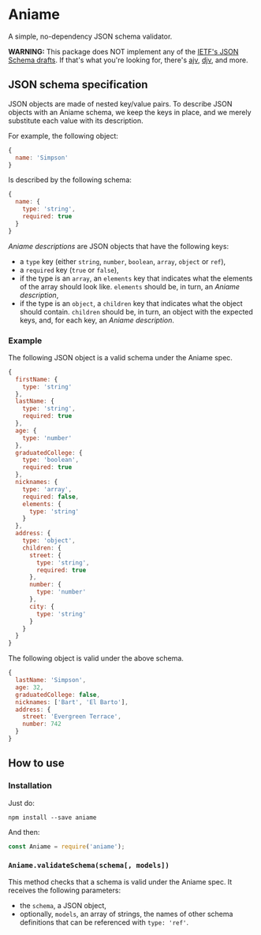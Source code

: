 # Aniame

A simple, no-dependency JSON schema validator.

**WARNING:** This package does NOT implement any of the [IETF's JSON Schema drafts](http://json-schema.org/). If that's what you're looking for, there's [ajv](https://github.com/epoberezkin/ajv), [djv](https://github.com/korzio/djv), and more.

## JSON schema specification

JSON objects are made of nested key/value pairs. To describe JSON objects with an Aniame schema, we keep the keys in place, and we merely substitute each value with its description.

For example, the following object:

```javascript
{
  name: 'Simpson'
}
```

Is described by the following schema:

```javascript
{
  name: {
    type: 'string',
    required: true
  }
}
```

_Aniame descriptions_ are JSON objects that have the following keys:

* a `type` key (either `string`, `number`, `boolean`, `array`, `object` or `ref`),
* a `required` key (`true` or `false`),
* if the type is an `array`, an `elements` key that indicates what the elements of the array should look like. `elements` should be, in turn, an _Aniame description_,
* if the type is an `object`, a `children` key that indicates what the object should contain. `children` should be, in turn, an object with the expected keys, and, for each key, an _Aniame description_.

### Example

The following JSON object is a valid schema under the Aniame spec.

```javascript
{
  firstName: {
    type: 'string'
  },
  lastName: {
    type: 'string',
    required: true
  },
  age: {
    type: 'number'
  },
  graduatedCollege: {
    type: 'boolean',
    required: true
  },
  nicknames: {
    type: 'array',
    required: false,
    elements: {
      type: 'string'
    }
  },
  address: {
    type: 'object',
    children: {
      street: {
        type: 'string',
        required: true
      },
      number: {
        type: 'number'
      },
      city: {
        type: 'string'
      }
    }
  }
}
```

The following object is valid under the above schema.

```javascript
{
  lastName: 'Simpson',
  age: 32,
  graduatedCollege: false,
  nicknames: ['Bart', 'El Barto'],
  address: {
    street: 'Evergreen Terrace',
    number: 742
  }
}
```

## How to use

### Installation

Just do:

```shell
npm install --save aniame
```

And then:

```javascript
const Aniame = require('aniame');
```

### `Aniame.validateSchema(schema[, models])`

This method checks that a schema is valid under the Aniame spec. It receives the following parameters:

- the `schema`, a JSON object, 
- optionally, `models`, an array of strings, the names of other schema definitions that can be referenced with `type: 'ref'`.